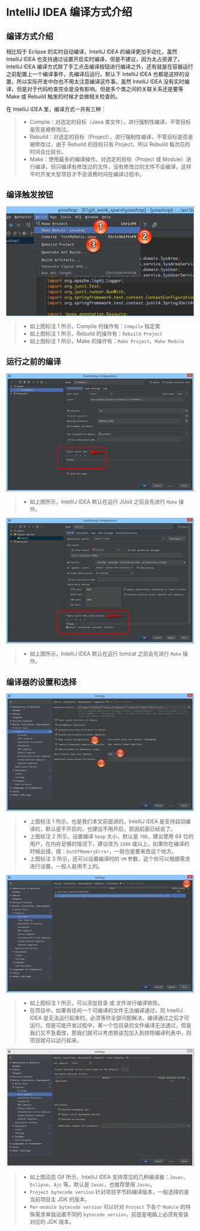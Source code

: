 # IntelliJ IDEA 编译方式介绍

## 编译方式介绍 

相比较于 Eclipse 的实时自动编译，IntelliJ IDEA 的编译更加手动化，虽然 IntelliJ IDEA 也支持通过设置开启实时编译，但是不建议，因为太占资源了。IntelliJ IDEA 编译方式除了手工点击编译按钮进行编译之外，还有就是在容器运行之前配置上一个编译事件，先编译后运行。默认下 IntelliJ IDEA 也都是这样的设置，所以实际开发中你也不用太注意编译这件事。虽然 IntelliJ IDEA 没有实时编译，但是对于代码检查完全是没有影响。但是多个类之间的关联关系还是要等 Make 或 Rebuild 触发的时候才会做相关检查的。

在 IntelliJ IDEA 里，编译方式一共有三种：
> * Compile：对选定的目标（Java 类文件），进行强制性编译，不管目标是否是被修改过。
> * Rebuild：对选定的目标（Project），进行强制性编译，不管目标是否是被修改过，由于 Rebuild 的目标只有 Project，所以 Rebuild 每次花的时间会比较长。
> * Make：使用最多的编译操作。对选定的目标（Project 或 Module）进行编译，但只编译有修改过的文件，没有修改过的文件不会编译，这样平时开发大型项目才不会浪费时间在编译过程中。

## 编译触发按钮

![IntelliJ IDEA 编译触发按钮](images/xiii-a-make-introduce-1.jpg)

> * 如上图标注 1 所示，Compile 的操作有：`Compile` 指定类
> * 如上图标注 1 所示，Rebuild 的操作有：`Rebuild Project`
> * 如上图标注 1 所示，Make 的操作有：`Make Project`、`Make Module`

## 运行之前的编译
 
![IntelliJ IDEA 运行之前的编译](images/xiii-b-befour-launch-1.jpg)

> * 如上图所示，IntelliJ IDEA 默认在运行 JUnit 之前会先进行 `Make` 操作。

![IntelliJ IDEA 运行之前的编译](images/xiii-b-befour-launch-2.jpg)

> * 如上图所示，IntelliJ IDEA 默认在运行 tomcat 之前会先进行 `Make` 操作。

## 编译器的设置和选择

![编译器的设置和选择](images/xiii-c-compiler-setting-1.jpg)

> * 上图标注 1 所示，也是我们本文前面讲的，IntelliJ IDEA 是支持自动编译的，默认是不开启的，也建议不用开启，原因前面已经说了。
> * 上图标注 2 所示，设置编译 `heap` 大小，默认是 `700`，建议使用 64 位的用户，在内存足够的情况下，建议改为 `1500` 或以上。如果你在编译的时候出错，报：`OutOfMemoryError`，一般也是要来改这个地方。
> * 上图标注 3 所示，还可以设置编译时的 `VM` 参数，这个你可以根据需求进行设置，一般人是用不上的。

![编译器的设置和选择](images/xiii-c-compiler-setting-2.jpg)

> * 如上图标注 1 所示，可以添加目录 或 文件进行编译排除。
> * 在项目中，如果有任何一个可编译的文件无法编译通过，则 IntelliJ IDEA 是无法运行起来的，必须等你全部问题解决，编译通过之后才可运行。但是可能开发过程中，某一个包目录的文件编译无法通过，但是我们又不急着改，那我们就可以考虑把该包加入到排除编译列表中，则项目就可以运行起来。

![编译器的设置和选择](images/xiii-c-compiler-setting-3.gif)

> * 如上图动态 Gif 所示，IntelliJ IDEA 支持常见的几种编译器：`Javac`、`Eclipse`、`Ajc` 等。默认是 `Javac`，也推荐使用 `Javac`。
> * `Project bytecode version` 针对项目字节码编译版本，一般选择的是当前项目主 JDK 的版本。
> * `Per-module bytecode version` 可以针对 `Project` 下各个 `Module` 的特殊需求单独设置不同的 `bytecode version`，前提是电脑上必须有安装对应的 JDK 版本。